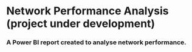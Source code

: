 # Network Performance Analysis (project under development)
 ### A Power BI report created to analyse network performance.

